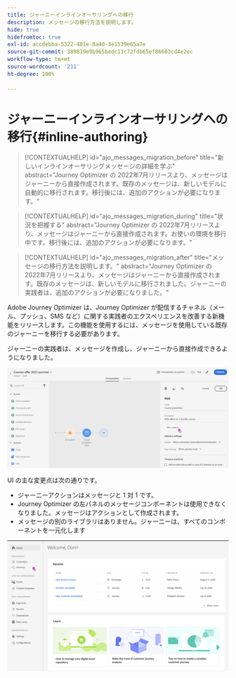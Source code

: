 ```yaml
---
title: ジャーニーインラインオーサリングへの移行
description: メッセージの移行方法を説明します。
hide: true
hidefromtoc: true
exl-id: accdebba-5322-401e-8a40-3e1539e65a7e
source-git-commit: 389819e9b965bedc13c72fdb65ef86603cd4e2ec
workflow-type: tm+mt
source-wordcount: '211'
ht-degree: 100%

---
```


# ジャーニーインラインオーサリングへの移行{#inline-authoring}


>[!CONTEXTUALHELP]
>id="ajo_messages_migration_before"
>title="新しいインラインオーサリングメッセージの詳細を学ぶ"
>abstract="Journey Optimizer の 2022年7月リリースより、メッセージはジャーニーから直接作成されます。既存のメッセージは、新しいモデルに自動的に移行されます。移行後には、追加のアクションが必要になります。"

>[!CONTEXTUALHELP]
>id="ajo_messages_migration_during"
>title="状況を把握する"
>abstract="Journey Optimizer の 2022年7月リリースより、メッセージはジャーニーから直接作成されます。お使いの環境を移行中です。移行後には、追加のアクションが必要になります。"


>[!CONTEXTUALHELP]
>id="ajo_messages_migration_after"
>title="メッセージの移行方法を説明します。"
>abstract="Journey Optimizer の 2022年7月リリースより、メッセージはジャーニーから直接作成されます。既存のメッセージは、新しいモデルに移行されました。ジャーニーの実践者は、追加のアクションが必要になりました。"


Adobe Journey Optimizer は、Journey Optimizer が配信するチャネル（メール、プッシュ、SMS など）に関する実践者のエクスペリエンスを改善する新機能をリリースします。この機能を使用するには、メッセージを使用している既存のジャーニーを移行する必要があります。

ジャーニーの実践者は、メッセージを作成し、ジャーニーから直接作成できるようになりました。

![](assets/inline-message.png)

UI の主な変更点は次の通りです。

* ジャーニーアクションはメッセージと 1 対 1 です。
* Journey Optimizer の左パネルのメッセージコンポーネントは使用できなくなりました。メッセージはアクションとして作成されます。
* メッセージの別のライブラリはありません。ジャーニーは、すべてのコンポーネントを一元化します

![](assets/updated-left-rail.png)
